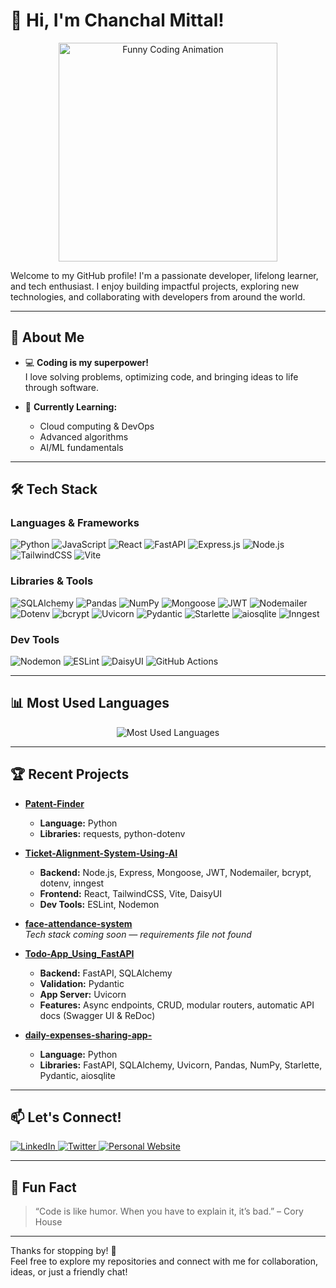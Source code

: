 # 👋 Hi, I'm Chanchal Mittal!

<p align="center">
  <img src="https://media.giphy.com/media/13HgwGsXF0aiGY/giphy.gif" alt="Funny Coding Animation" width="350"/>
</p>

Welcome to my GitHub profile! I'm a passionate developer, lifelong learner, and tech enthusiast. I enjoy building impactful projects, exploring new technologies, and collaborating with developers from around the world.

---

## 🚀 About Me

- 💻 **Coding is my superpower!**  
  I love solving problems, optimizing code, and bringing ideas to life through software.

- 🌱 **Currently Learning:**  
  - Cloud computing & DevOps
  - Advanced algorithms
  - AI/ML fundamentals

---

## 🛠️ Tech Stack

### Languages & Frameworks
![Python](https://img.shields.io/badge/-Python-3776AB?style=flat-square&logo=python&logoColor=white)
![JavaScript](https://img.shields.io/badge/-JavaScript-F7DF1E?style=flat-square&logo=javascript&logoColor=black)
![React](https://img.shields.io/badge/-React-20232A?style=flat-square&logo=react&logoColor=61DAFB)
![FastAPI](https://img.shields.io/badge/-FastAPI-009688?style=flat-square&logo=fastapi&logoColor=white)
![Express.js](https://img.shields.io/badge/-Express.js-000000?style=flat-square&logo=express&logoColor=white)
![Node.js](https://img.shields.io/badge/-Node.js-339933?style=flat-square&logo=node.js&logoColor=white)
![TailwindCSS](https://img.shields.io/badge/-TailwindCSS-38B2AC?style=flat-square&logo=tailwind-css&logoColor=white)
![Vite](https://img.shields.io/badge/-Vite-646CFF?style=flat-square&logo=vite&logoColor=white)

### Libraries & Tools
![SQLAlchemy](https://img.shields.io/badge/-SQLAlchemy-2C3E50?style=flat-square)
![Pandas](https://img.shields.io/badge/-Pandas-150458?style=flat-square&logo=pandas&logoColor=white)
![NumPy](https://img.shields.io/badge/-NumPy-013243?style=flat-square&logo=numpy&logoColor=white)
![Mongoose](https://img.shields.io/badge/-Mongoose-880000?style=flat-square)
![JWT](https://img.shields.io/badge/-JWT-000000?style=flat-square)
![Nodemailer](https://img.shields.io/badge/-Nodemailer-009688?style=flat-square)
![Dotenv](https://img.shields.io/badge/-Dotenv-8DD6F9?style=flat-square)
![bcrypt](https://img.shields.io/badge/-bcrypt-004078?style=flat-square)
![Uvicorn](https://img.shields.io/badge/-Uvicorn-000000?style=flat-square)
![Pydantic](https://img.shields.io/badge/-Pydantic-1F4D7A?style=flat-square)
![Starlette](https://img.shields.io/badge/-Starlette-0A2239?style=flat-square)
![aiosqlite](https://img.shields.io/badge/-aiosqlite-1F4D7A?style=flat-square)
![Inngest](https://img.shields.io/badge/-Inngest-3B82F6?style=flat-square)

### Dev Tools
![Nodemon](https://img.shields.io/badge/-Nodemon-76D04B?style=flat-square)
![ESLint](https://img.shields.io/badge/-ESLint-4B32C3?style=flat-square&logo=eslint&logoColor=white)
![DaisyUI](https://img.shields.io/badge/-DaisyUI-3B82F6?style=flat-square)
![GitHub Actions](https://img.shields.io/badge/-GitHub%20Actions-2088FF?style=flat-square&logo=github-actions&logoColor=white)

---

## 📊 Most Used Languages

<p align="center">
  <img src="https://github-readme-stats.vercel.app/api/top-langs/?username=chanchalmittal&theme=shadow_green&hide_border=false&include_all_commits=false&count_private=false&layout=compact" alt="Most Used Languages" />
</p>

---

## 🏆 Recent Projects

- **[Patent-Finder](https://github.com/chanchalmittal/Patent-Finder)**  
  - **Language:** Python  
  - **Libraries:** requests, python-dotenv

- **[Ticket-Alignment-System-Using-AI](https://github.com/chanchalmittal/Ticket-Alignment-System-Using-AI)**  
  - **Backend:** Node.js, Express, Mongoose, JWT, Nodemailer, bcrypt, dotenv, inngest  
  - **Frontend:** React, TailwindCSS, Vite, DaisyUI  
  - **Dev Tools:** ESLint, Nodemon

- **[face-attendance-system](https://github.com/chanchalmittal/face-attendance-system)**  
  _Tech stack coming soon — requirements file not found_

- **[Todo-App_Using_FastAPI](https://github.com/chanchalmittal/Todo-App_Using_FastAPI)**  
  - **Backend:** FastAPI, SQLAlchemy  
  - **Validation:** Pydantic  
  - **App Server:** Uvicorn  
  - **Features:** Async endpoints, CRUD, modular routers, automatic API docs (Swagger UI & ReDoc)

- **[daily-expenses-sharing-app-](https://github.com/chanchalmittal/daily-expenses-sharing-app-)**  
  - **Language:** Python  
  - **Libraries:** FastAPI, SQLAlchemy, Uvicorn, Pandas, NumPy, Starlette, Pydantic, aiosqlite

---

## 📫 Let's Connect!

<p align="left">
  <a href="https://www.linkedin.com/in/chanchalmittal/" target="_blank">
    <img src="https://img.shields.io/badge/LinkedIn-0A66C2?style=for-the-badge&logo=linkedin&logoColor=white" alt="LinkedIn"/>
  </a>
  <a href="https://twitter.com/chanchalmittal" target="_blank">
    <img src="https://img.shields.io/badge/Twitter-1DA1F2?style=for-the-badge&logo=twitter&logoColor=white" alt="Twitter"/>
  </a>
  <a href="https://chanchalmittal.com" target="_blank">
    <img src="https://img.shields.io/badge/Website-000000?style=for-the-badge&logo=About.me&logoColor=white" alt="Personal Website"/>
  </a>
</p>

---

## 💬 Fun Fact

> “Code is like humor. When you have to explain it, it’s bad.” – Cory House

---

Thanks for stopping by! 🌟  
Feel free to explore my repositories and connect with me for collaboration, ideas, or just a friendly chat!
